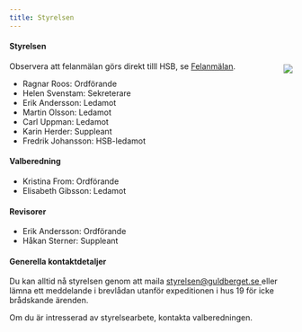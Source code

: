 ```yaml
---
title: Styrelsen
---
```


#### Styrelsen

<img style="float:right; margin:5px 0 5px 15px; max-width: 45%;" src="../user/pages/05.kontakt/01.styrelsen/photo_09.jpg">

Observera att felanmälan görs direkt tilll HSB, se [Felanmälan](/medlem/felanmaelan).
* Ragnar Roos: Ordförande
* Helen Svenstam: Sekreterare
* Erik Andersson: Ledamot 
* Martin Olsson: Ledamot 
* Carl Uppman: Ledamot
* Karin Herder: Suppleant
* Fredrik Johansson: HSB-ledamot

#### Valberedning
* Kristina From: Ordförande
* Elisabeth Gibsson: Ledamot

#### Revisorer 
* Erik Andersson: Ordförande
* Håkan Sterner: Suppleant

#### Generella kontaktdetaljer
Du kan alltid nå styrelsen genom att maila
[styrelsen@guldberget.se ](mailto:styrelsen@guldberget.se) eller lämna ett meddelande i brevlådan utanför expeditionen i hus 19 för icke brådskande ärenden. 

Om du är intresserad av styrelsearbete, kontakta valberedningen.